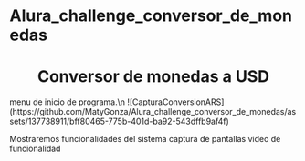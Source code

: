 # Alura_challenge_conversor_de_monedas
<h1 align="center"> Conversor de monedas a USD </h1>
menu de inicio de programa.\n
![CapturaConversionARS](https://github.com/MatyGonza/Alura_challenge_conversor_de_monedas/assets/137738911/bff80465-775b-401d-ba92-543dffb9af4f)


Mostraremos funcionalidades del sistema
captura de pantallas
video de funcionalidad
